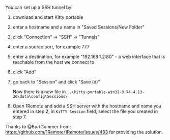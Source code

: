 You can set up a SSH tunnel by:

1. download and start Kitty portable
2. enter a hostname and a name in "Saved Sessions/New Folder"
3. click "Connection" -> "SSH" -> "Tunnels"
4. enter a source port, for example 777
5. enter a destination, for example "192.168.1.2:80" - a web interface that is reachable from the host we connect to
6. click "Add"
7. go back to "Session" and click "Save (d)"

    Now there is a new file in `..\kitty-portable-win32-0.74.4.13-36\data\config\Sessions\`

8. Open 1Remote and add a SSH server with the hostname and name you entered in step 2, in `KiTTY Session` field, select the file you created in step 7.

Thanks to @BurtGummer from: https://github.com/1Remote/1Remote/issues/483 for providing the solution.
